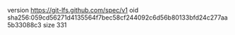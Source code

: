 version https://git-lfs.github.com/spec/v1
oid sha256:059cd56271d4135564f7bec58cf244092c6d56b80133bfd24c277aa5b33088c3
size 331
